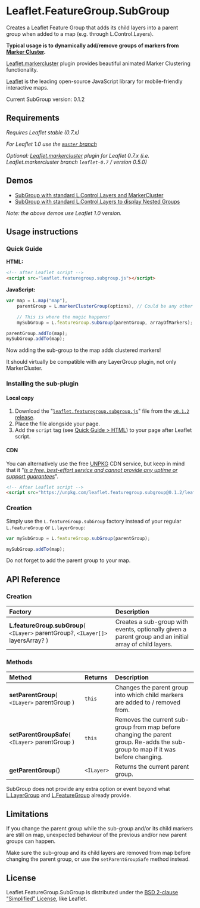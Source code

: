 # Leaflet.FeatureGroup.SubGroup
Creates a Leaflet Feature Group that adds its child layers into a parent group
when added to a map (e.g. through L.Control.Layers).

**Typical usage is to dynamically add/remove groups of markers from
[Marker Cluster](https://github.com/Leaflet/Leaflet.markercluster).**

[Leaflet.markercluster](https://github.com/Leaflet/Leaflet.markercluster) plugin
provides beautiful animated Marker Clustering functionality.

[Leaflet](http://leafletjs.com/) is the leading open-source JavaScript library
for mobile-friendly interactive maps.

Current SubGroup version: 0.1.2




## Requirements
*Requires Leaflet stable (0.7.x)*

*For Leaflet 1.0 use the [`master` branch](https://github.com/ghybs/Leaflet.FeatureGroup.SubGroup/tree/master)*

*Optional: [Leaflet.markercluster](https://github.com/Leaflet/Leaflet.markercluster) plugin for Leaflet 0.7.x (i.e. Leaflet.markercluster branch `leaflet-0.7` / version 0.5.0)*



## Demos
- [SubGroup with standard L.Control.Layers and MarkerCluster](http://ghybs.github.io/Leaflet.FeatureGroup.SubGroup/examples/subGroup-markercluster-controlLayers-realworld.388.html)
- [SubGroup with standard L.Control.Layers to display Nested Groups](http://ghybs.github.io/Leaflet.FeatureGroup.SubGroup/examples/subGroup-controlLayers-nestedGroups.html)

*Note: the above demos use Leaflet 1.0 version.*


## Usage instructions

### Quick Guide
**HTML:**
```html
<!-- after Leaflet script -->
<script src="leaflet.featuregroup.subgroup.js"></script>
```

**JavaScript:**
```javascript
var map = L.map("map"),
    parentGroup = L.markerClusterGroup(options), // Could be any other Layer Group type.

    // This is where the magic happens!
    mySubGroup = L.featureGroup.subGroup(parentGroup, arrayOfMarkers);

parentGroup.addTo(map);
mySubGroup.addTo(map);
```

Now adding the sub-group to the map adds clustered markers!

It should virtually be compatible with any LayerGroup plugin, not only MarkerCluster.


### Installing the sub-plugin

#### Local copy
1. Download the "<a href="https://github.com/ghybs/Leaflet.FeatureGroup.SubGroup/releases/download/v0.1.2/leaflet.featuregroup.subgroup.js">`leaflet.featuregroup.subgroup.js`</a>" file from the [`v0.1.2` release](https://github.com/ghybs/Leaflet.FeatureGroup.SubGroup/releases/tag/v0.1.2).
2. Place the file alongside your page.
3. Add the `script` tag (see [Quick Guide > HTML](#quick-guide)) to your page after Leaflet script.


#### CDN
You can alternatively use the free [UNPKG](https://unpkg.com) CDN service, but keep in mind that it "[_is a free, best-effort service and cannot provide any uptime or support guarantees_](https://unpkg.com/#/about)".

```html
<!-- After Leaflet script -->
<script src="https://unpkg.com/leaflet.featuregroup.subgroup@0.1.2/leaflet.featuregroup.subgroup.js"></script>
```



### Creation
Simply use the `L.featureGroup.subGroup` factory instead of your regular `L.featureGroup` or `L.layerGroup`:

```javascript
var mySubGroup = L.featureGroup.subGroup(parentGroup);

mySubGroup.addTo(map);
```

Do not forget to add the parent group to your map.



## API Reference

### Creation
| Factory | Description |
| :------ | :---------- |
| **L.featureGroup.subGroup**( `<ILayer>` parentGroup?, `<ILayer[]>` layersArray? ) | Creates a sub-group with events, optionally given a parent group and an initial array of child layers. |


### Methods
| Method  | Returns  | Description |
| :------ | :------- | :---------- |
| **setParentGroup**( `<ILayer>` parentGroup ) | `this` | Changes the parent group into which child markers are added to / removed from. |
| **setParentGroupSafe**( `<ILayer>` parentGroup ) | `this` | Removes the current sub-group from map before changing the parent group. Re-adds the sub-group to map if it was before changing. |
| **getParentGroup**() | `<ILayer>` | Returns the current parent group. |

SubGroup does not provide any extra option or event beyond what
[L.LayerGroup](http://leafletjs.com/reference.html#layergroup) and
[L.FeatureGroup](http://leafletjs.com/reference.html#featuregroup) already provide.


## Limitations
If you change the parent group while the sub-group and/or its child markers are still on map, unexpected behaviour of the previous and/or new parent groups can happen.

Make sure the sub-group and its child layers are removed from map before changing the parent group, or use the `setParentGroupSafe` method instead.



## License
Leaflet.FeatureGroup.SubGroup is distributed under the [BSD 2-clause "Simplified" License](http://choosealicense.com/licenses/bsd-2-clause/), like Leaflet.
